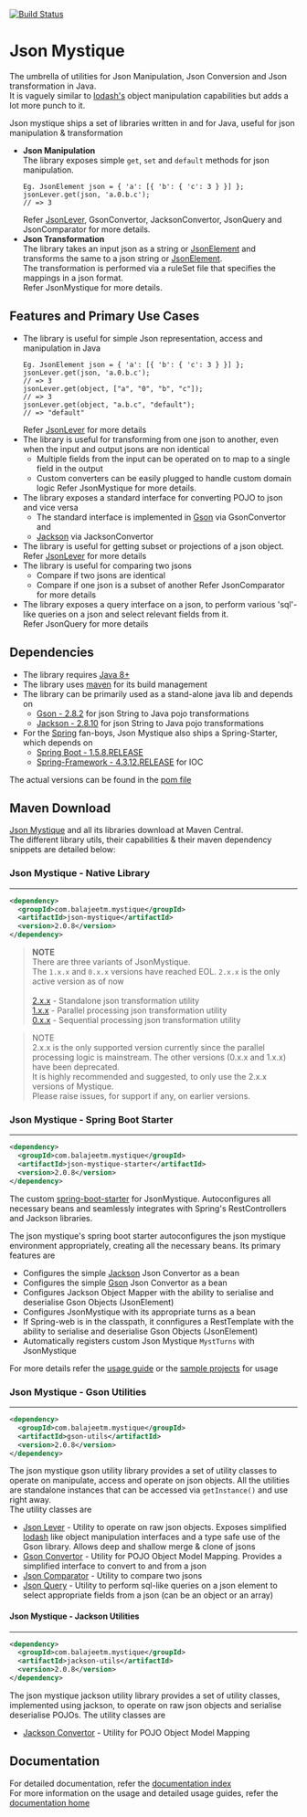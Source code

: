 [![Build Status](https://travis-ci.org/balajeetm/json-mystique.svg?branch=master)](https://travis-ci.org/balajeetm/json-mystique)

# Json Mystique
The umbrella of utilities for Json Manipulation, Json Conversion and Json transformation in Java.<br>
It is vaguely similar to [lodash's](https://lodash.com/) object manipulation capabilities but adds a lot more punch to it.

Json mystique ships a set of libraries written in and for Java, useful for json manipulation & transformation 
*   **Json Manipulation**<br>
    The library exposes simple `get`, `set` and `default` methods for json manipulation.<br>
    ```
    Eg. JsonElement json = { 'a': [{ 'b': { 'c': 3 } }] };
    jsonLever.get(json, 'a.0.b.c');
    // => 3
    ``` 
    Refer [JsonLever](JsonLever.md), GsonConvertor, JacksonConvertor, JsonQuery and JsonComparator for more details.
*   **Json Transformation**<br>
    The library takes an input json as a string or [JsonElement](https://google.github.io/gson/apidocs/com/google/gson/JsonElement.html) and transforms the same to a json string or [JsonElement](https://google.github.io/gson/apidocs/com/google/gson/JsonElement.html).<br>
    The transformation is performed via a ruleSet file that specifies the mappings in a json format.<br>
    Refer JsonMystique for more details.

## Features and Primary Use Cases
*   The library is useful for simple Json representation, access and manipulation in Java
    ```
    Eg. JsonElement json = { 'a': [{ 'b': { 'c': 3 } }] };
    jsonLever.get(json, 'a.0.b.c');
    // => 3
    jsonLever.get(object, ["a", "0", "b", "c"]);
    // => 3
    jsonLever.get(object, "a.b.c", "default");
    // => "default"
    ```
    Refer [JsonLever](JsonLever.md) for more details
*   The library is useful for transforming from one json to another, even when the input and output jsons are non identical
    *   Multiple fields from the input can be operated on to map to a single field in the output
    *   Custom converters can be easily plugged to handle custom domain logic
    Refer JsonMystique for more details.
*   The library exposes a standard interface for converting POJO to json and vice versa
    *   The standard interface is implemented in [Gson](https://github.com/google/gson) via GsonConvertor and
    *   [Jackson](https://github.com/FasterXML/jackson) via JacksonConvertor
*   The library is useful for getting subset or projections of a json object.<br>
    Refer [JsonLever](JsonLever.md) for more details
*   The library is useful for comparing two jsons
    *   Compare if two jsons are identical
    *   Compare if one json is a subset of another
    Refer JsonComparator for more details
*   The library exposes a query interface on a json, to perform various 'sql'-like queries on a json and select relevant fields from it.<br>
    Refer JsonQuery for more details

## Dependencies
*   The library requires [Java 8+](http://www.oracle.com/technetwork/java/javase/overview/java8-2100321.html)
*   The library uses [maven](https://maven.apache.org/) for its build management
*   The library can be primarily used as a stand-alone java lib and depends on  
    *   [Gson - 2.8.2](https://mvnrepository.com/artifact/com.google.code.gson/gson) for json String to Java pojo transformations
    *   [Jackson - 2.8.10](https://mvnrepository.com/artifact/com.fasterxml.jackson.core/jackson-databind) for json String to Java pojo transformations
*   For the [Spring](https://spring.io/) fan-boys, Json Mystique also ships a Spring-Starter, which depends on
    *   [Spring Boot - 1.5.8.RELEASE](http://docs.spring.io/spring-boot/docs/1.5.8.RELEASE/reference/htmlsingle/)
    *   [Spring-Framework - 4.3.12.RELEASE](http://docs.spring.io/spring/docs/4.3.12.RELEASE/spring-framework-reference/htmlsingle/) for IOC

The actual versions can be found in the [pom file](/pom.xml)

## Maven Download

[Json Mystique](http://search.maven.org/#search%7Cga%7C1%7Cg%3A%22com.balajeetm.mystique%22) and all its libraries download at Maven Central.<br>
The different library utils, their capabilities & their maven dependency snippets are detailed below:

### Json Mystique - Native Library
---

```xml
<dependency>
  <groupId>com.balajeetm.mystique</groupId>
  <artifactId>json-mystique</artifactId>
  <version>2.0.8</version>
</dependency>
```

> **NOTE**<br>
There are three variants of JsonMystique.<br>
The `1.x.x` and `0.x.x` versions have reached EOL. `2.x.x` is the only active version as of now<br><br>
[2.x.x](http://search.maven.org/#artifactdetails%7Ccom.balajeetm.mystique%7Cjson-mystique%7C2.0.7%7Cjar) - Standalone json transformation utility<br>
[1.x.x](http://search.maven.org/#artifactdetails%7Ccom.github.balajeetm%7Cjson-mystique%7C1.0.8%7Cjar) - Parallel processing json transformation utility<br>
[0.x.x](http://search.maven.org/#artifactdetails%7Ccom.github.balajeetm%7Cjson-mystique%7C0.0.1%7Cjar) - Sequential processing json transformation utility

> NOTE<br>
2.x.x is the only supported version currently since the parallel processing logic is mainstream. The other versions (0.x.x and 1.x.x) have been deprecated.<br>
It is highly recommended and suggested, to only use the 2.x.x versions of Mystique.<br>
Please raise issues, for support if any, on earlier versions.<br>

### Json Mystique - Spring Boot Starter
---

```xml
<dependency>
  <groupId>com.balajeetm.mystique</groupId>
  <artifactId>json-mystique-starter</artifactId>
  <version>2.0.8</version>
</dependency>
```

The custom [spring-boot-starter](https://docs.spring.io/spring-boot/docs/1.5.8.RELEASE/reference/htmlsingle/#boot-features-custom-starter) for JsonMystique. Autoconfigures all necessary beans and seamlessly integrates with Spring's RestControllers and Jackson libraries.

The json mystique's spring boot starter autoconfigures the json mystique environment appropriately, creating all the necessary beans. Its primary features are
*   Configures the simple [Jackson](https://github.com/FasterXML/jackson) Json Convertor as a bean
*   Configures the simple [Gson](https://github.com/google/gson) Json Convertor as a bean
*   Configures Jackson Object Mapper with the ability to serialise and deserialise Gson Objects (JsonElement)
*   Configures JsonMystique with its appropriate turns as a bean
*   If Spring-web is in the classpath, it connfigures a RestTemplate with the ability to serialise and deserialise Gson Objects (JsonElement)
*   Automatically registers custom Json Mystique `MystTurns` with JsonMystique

For more details refer the [usage guide](JsonMystique-Usage-Guide.md) or the [sample projects](json-mystique-samples/mystique-web-sample) for usage

### Json Mystique - Gson Utilities
---

```xml
<dependency>
  <groupId>com.balajeetm.mystique</groupId>
  <artifactId>gson-utils</artifactId>
  <version>2.0.8</version>
</dependency>
```

The json mystique gson utility library provides a set of utility classes to operate on manipulate, access and operate on json objects. All the utilities are standalone instances that can be accessed via `getInstance()` and use right away.<br>
The utility classes are
*   [Json Lever](json-mystique-utils/gson-utils/src/main/java/com/balajeetm/mystique/util/gson/lever/JsonLever.java) - Utility to operate on raw json objects. Exposes simplified [lodash](https://lodash.com/) like object manipulation interfaces and a type safe use of the Gson library. Allows deep and shallow merge & clone of jsons
*   [Gson Convertor](json-mystique-utils/gson-utils/src/main/java/com/balajeetm/mystique/util/gson/convertor/GsonConvertor.java) - Utility for POJO Object Model Mapping. Provides a simplified interface to convert to and from a json
*   [Json Comparator](json-mystique-utils/gson-utils/src/main/java/com/balajeetm/mystique/util/gson/lever/JsonComparator.java) - Utility to compare two jsons
*   [Json Query](json-mystique-utils/gson-utils/src/main/java/com/balajeetm/mystique/util/gson/lever/JsonQuery.java) - Utility to perform sql-like queries on a json element to select appropriate fields from a json (can be an object or an array)

#### Json Mystique - Jackson Utilities
---

```xml
<dependency>
  <groupId>com.balajeetm.mystique</groupId>
  <artifactId>jackson-utils</artifactId>
  <version>2.0.8</version>
</dependency>
```

The json mystique jackson utility library provides a set of utility classes, implemented using jackson, to operate on raw json objects and serialise deserialise POJOs.
The utility classes are
* [Jackson Convertor](json-mystique-utils/jackson-utils/src/main/java/com/balajeetm/mystique/util/jackson/convertor/JacksonConvertor.java) - Utility for POJO Object Model Mapping

## Documentation

For detailed documentation, refer the [documentation index](documentation/_Sidebar.md)<br>
For more information on the usage and detailed usage guides, refer the [documentation home](documentation/Home.md)<br>